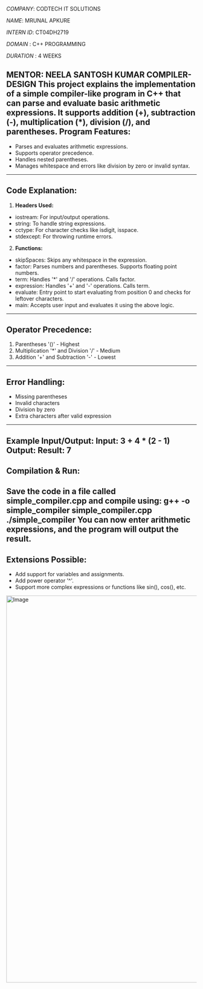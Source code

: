 *COMPANY*: CODTECH IT SOLUTIONS

*NAME*: MRUNAL APKURE

*INTERN ID*: CT04DH2719

*DOMAIN* : C++ PROGRAMMING

*DURATION* : 4 WEEKS

MENTOR: NEELA SANTOSH KUMAR
COMPILER-DESIGN
This project explains the implementation of a simple compiler-like program in C++ that can parse and evaluate basic arithmetic expressions. It supports addition (+), subtraction (-), multiplication (*), division (/), and parentheses.
Program Features:
--------------------
- Parses and evaluates arithmetic expressions.
- Supports operator precedence.
- Handles nested parentheses.
- Manages whitespace and errors like division by zero or invalid
syntax.
------------------------
Code Explanation:
------------------------
1. **Headers Used:**
 - iostream: For input/output operations.
 - string: To handle string expressions.
 - cctype: For character checks like isdigit, isspace.
 - stdexcept: For throwing runtime errors.
2. **Functions:**
 - skipSpaces: Skips any whitespace in the expression.
 - factor: Parses numbers and parentheses. Supports floating point
numbers.
 - term: Handles '*' and '/' operations. Calls factor.
 - expression: Handles '+' and '-' operations. Calls term.
 - evaluate: Entry point to start evaluating from position 0 and
checks for leftover characters.
 - main: Accepts user input and evaluates it using the above logic.
-----------------------------
Operator Precedence:
-----------------------------
1. Parentheses '()' - Highest
2. Multiplication '*' and Division '/' - Medium
3. Addition '+' and Subtraction '-' - Lowest
---------------------------
Error Handling:
---------------------------
- Missing parentheses
- Invalid characters
- Division by zero
- Extra characters after valid expression
---------------------
Example Input/Output:
Input: 3 + 4 * (2 - 1)
Output: Result: 7
-------------------
Compilation & Run:
-------------------
Save the code in a file called simple_compiler.cpp and compile using:
 g++ -o simple_compiler simple_compiler.cpp
 ./simple_compiler
You can now enter arithmetic expressions, and the program will
output the result.
------------------------
Extensions Possible:
------------------------
- Add support for variables and assignments.
- Add power operator '^'.
- Support more complex expressions or functions like sin(), cos(), etc.
<img width="1920" height="1020" alt="Image" src="https://github.com/user-attachments/assets/f57b1f73-adeb-4038-8c0d-daa92c042636" />

